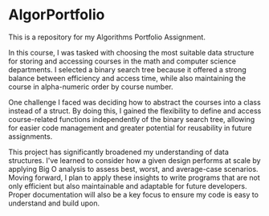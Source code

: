 # AlgorPortfolio
This is a repository for my Algorithms Portfolio Assignment.

In this course, I was tasked with choosing the most suitable data structure for storing and 
accessing courses in the math and computer science departments. I selected a binary search tree because
it offered a strong balance between efficiency and access time, while also maintaining the course in 
alpha-numeric order by course number.

One challenge I faced was deciding how to abstract the courses into a class instead of a struct. By
doing this, I gained the flexibility to define and access course-related functions independently of the
binary search tree, allowing for easier code management and greater potential for reusability in
future assignments.

This project has significantly broadened my understanding of data structures. I've learned to consider
how a given design performs at scale by applying Big O analysis to assess best, worst, and average-case
scenarios. Moving forward, I plan to apply these insights to write programs that are not only efficient
but also maintainable and adaptable for future developers. Proper documentation will also be a key focus
to ensure my code is easy to understand and build upon.
